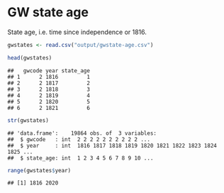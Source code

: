 GW state age
================

State age, i.e. time since independence or 1816.

``` r
gwstates <- read.csv("output/gwstate-age.csv")

head(gwstates)
```

    ##   gwcode year state_age
    ## 1      2 1816         1
    ## 2      2 1817         2
    ## 3      2 1818         3
    ## 4      2 1819         4
    ## 5      2 1820         5
    ## 6      2 1821         6

``` r
str(gwstates)
```

    ## 'data.frame':    19864 obs. of  3 variables:
    ##  $ gwcode   : int  2 2 2 2 2 2 2 2 2 2 ...
    ##  $ year     : int  1816 1817 1818 1819 1820 1821 1822 1823 1824 1825 ...
    ##  $ state_age: int  1 2 3 4 5 6 7 8 9 10 ...

``` r
range(gwstates$year)
```

    ## [1] 1816 2020
